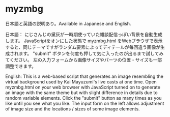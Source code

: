 # myzmbg
日本語と英語の説明あり。Available in Japanese and English.

日本語：
にじさんじの黛灰が一時期使っていた雑談配信っぽい背景を自動生成します。
JavaScriptをオンにした状態で myzmbg.html をWebブラウザで表示すると、同じテーマですがランダム要素によってディテールが毎回違う画像が生成されます。
"submit" ボタンを何度も押して気に入ったのが出るまで試してみてください。
左の入力フォームから画像サイズやパーツの位置・サイズも一部調整できます。

English:
This is a web-based script that generates an image resembling the virtual background used by Kai Mayuzumi's live casts at one time.
Open myzmbg.html on your web browser with JavaScript turned on to generate an image with the same theme but with slight difference in details due to random variable elements.
Click the "submit" button as many times as you like until you see what you like.
The input form on the left allows adjustment of image size and the locations / sizes of some image elements.
